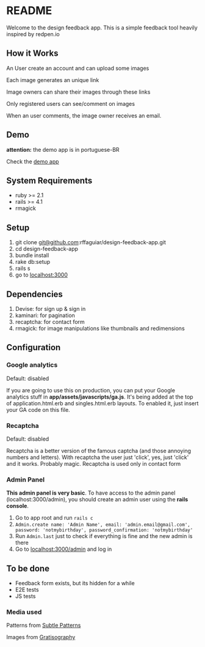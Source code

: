 # README

Welcome to the design feedback app. This is a simple feedback tool heavily inspired by redpen.io

## How it Works
An User create an account and can upload some images

Each image generates an unique link

Image owners can share their images through these links

Only registered users can see/comment on images

When an user comments, the image owner receives an email.

## Demo
**attention:** the demo app is in portuguese-BR

Check the [demo app](http://designfeedback.com.br)

## System Requirements

* ruby >= 2.1
* rails >= 4.1
* rmagick

## Setup

1. git clone git@github.com:rffaguiar/design-feedback-app.git
2. cd design-feedback-app
3. bundle install
4. rake db:setup
5. rails s
6. go to [localhost:3000](http://localhost:3000/)

## Dependencies

1. Devise: for sign up & sign in
2. kaminari: for pagination
3. recaptcha: for contact form
4. rmagick: for image manipulations like thumbnails and redimensions

## Configuration
### Google analytics
Default: disabled

If you are going to use this on production, you can put your Google analytics stuff in **app/assets/javascripts/ga.js**. It's being added at the top of application.html.erb and singles.html.erb layouts. To enabled it, just insert your GA code on this file.

### Recaptcha
Default: disabled

Recaptcha is a better version of the famous captcha (and those annoying numbers and letters). With recaptcha the user just 'click', yes, just 'click' and it works. Probably magic. Recaptcha is used only in contact form

### Admin Panel
**This admin panel is very basic**. To have access to the admin panel (localhost:3000/admin), you should create an admin user using the **rails console**.

1. Go to app root and run `rails c`
2. `Admin.create name: 'Admin Name', email: 'admin.email@gmail.com', password: 'notmybirthday', password_confirmation: 'notmybirthday'`
3. Run `Admin.last` just to check if everything is fine and the new admin is there
4. Go to [localhost:3000/admin](http://localhost:3000/admin) and log in

## To be done

* Feedback form exists, but its hidden for a while
* E2E tests
* JS tests

### Media used

Patterns from [Subtle Patterns](http://subtlepatterns.com/)

Images from [Gratisography](http://www.gratisography.com/)
